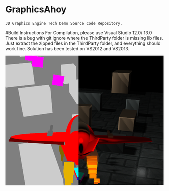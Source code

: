 # GraphicsAhoy
    3D Graphics Engine Tech Demo Source Code Repository.
    
#Build Instructions
    For Compilation, please use Visual Studio 12.0/ 13.0
    There is a bug with git ignore where the ThirdParty folder is missing lib files. Just extract the zipped files in the ThirdParty folder, and everything should work fine. Solution has been tested on VS2012 and VS2013.


![](https://github.com/provencher/GraphicsAhoy/blob/master/ShaderDemo.jpg)


